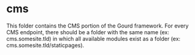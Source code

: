 # cms

This folder contains the CMS portion of the Gourd framework. For every CMS endpoint, there should be a folder with the same name (ex: cms.somesite.tld) in which all available modules exist as a  folder (ex: cms.somesite.tld/staticpages).
 